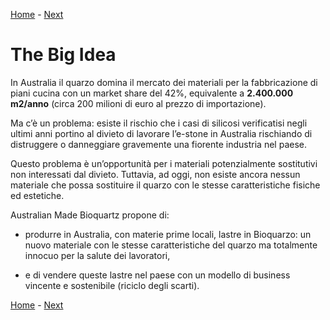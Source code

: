 
[Home](README.md) - [Next](Silicosi.md)

# The Big Idea

In Australia il quarzo domina il mercato dei materiali per la fabbricazione di
piani cucina con un market share del 42%, equivalente a **2.400.000 m2/anno**
(circa 200 milioni di euro al prezzo di importazione). 

Ma c’è un problema: esiste il rischio che i casi di silicosi verificatisi negli
ultimi anni portino al divieto di lavorare l’e-stone in Australia rischiando di
distruggere o danneggiare gravemente una fiorente industria nel paese.

Questo problema è un’opportunità per i materiali potenzialmente sostitutivi non
interessati dal divieto. Tuttavia, ad oggi, non esiste ancora nessun materiale
che possa sostituire il quarzo con le stesse caratteristiche fisiche ed
estetiche.

Australian Made Bioquartz propone di:

- produrre in Australia, con materie prime locali, lastre in Bioquarzo: un
nuovo materiale con le stesse caratteristiche del quarzo ma totalmente innocuo
per la salute dei lavoratori, 

- e di vendere queste lastre nel paese con un modello di business vincente e
sostenibile (riciclo degli scarti).


[Home](README.md) - [Next](Silicosi.md)
